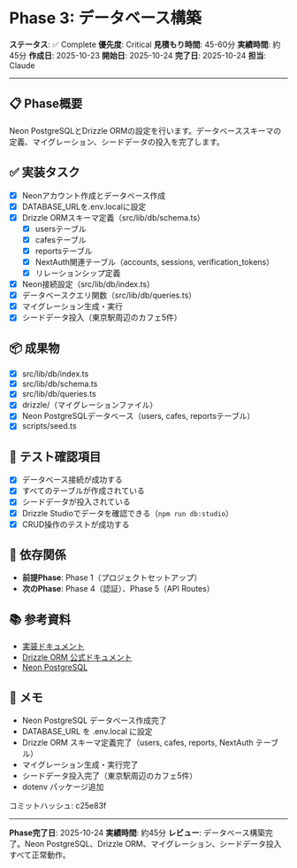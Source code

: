 # Phase 3: データベース構築

**ステータス**: ✅ Complete
**優先度**: Critical
**見積もり時間**: 45-60分
**実績時間**: 約45分
**作成日**: 2025-10-23
**開始日**: 2025-10-24
**完了日**: 2025-10-24
**担当**: Claude

---

## 📋 Phase概要

Neon PostgreSQLとDrizzle ORMの設定を行います。データベーススキーマの定義、マイグレーション、シードデータの投入を完了します。

## ✅ 実装タスク

- [x] Neonアカウント作成とデータベース作成
- [x] DATABASE_URLを.env.localに設定
- [x] Drizzle ORMスキーマ定義（src/lib/db/schema.ts）
  - [x] usersテーブル
  - [x] cafesテーブル
  - [x] reportsテーブル
  - [x] NextAuth関連テーブル（accounts, sessions, verification_tokens）
  - [x] リレーションシップ定義
- [x] Neon接続設定（src/lib/db/index.ts）
- [x] データベースクエリ関数（src/lib/db/queries.ts）
- [x] マイグレーション生成・実行
- [x] シードデータ投入（東京駅周辺のカフェ5件）

## 📦 成果物

- [x] src/lib/db/index.ts
- [x] src/lib/db/schema.ts
- [x] src/lib/db/queries.ts
- [x] drizzle/（マイグレーションファイル）
- [x] Neon PostgreSQLデータベース（users, cafes, reportsテーブル）
- [x] scripts/seed.ts

## 🧪 テスト確認項目

- [x] データベース接続が成功する
- [x] すべてのテーブルが作成されている
- [x] シードデータが投入されている
- [x] Drizzle Studioでデータを確認できる（`npm run db:studio`）
- [x] CRUD操作のテストが成功する

## 📝 依存関係

- **前提Phase**: Phase 1（プロジェクトセットアップ）
- **次のPhase**: Phase 4（認証）、Phase 5（API Routes）

## 📚 参考資料

- [実装ドキュメント](../../implementation/20251023_03-database-foundation.md)
- [Drizzle ORM 公式ドキュメント](https://orm.drizzle.team/)
- [Neon PostgreSQL](https://neon.tech/)

## 📝 メモ

- Neon PostgreSQL データベース作成完了
- DATABASE_URL を .env.local に設定
- Drizzle ORM スキーマ定義完了（users, cafes, reports, NextAuth テーブル）
- マイグレーション生成・実行完了
- シードデータ投入完了（東京駅周辺のカフェ5件）
- dotenv パッケージ追加

コミットハッシュ: c25e83f

---

**Phase完了日**: 2025-10-24
**実績時間**: 約45分
**レビュー**: データベース構築完了。Neon PostgreSQL、Drizzle ORM、マイグレーション、シードデータ投入すべて正常動作。
